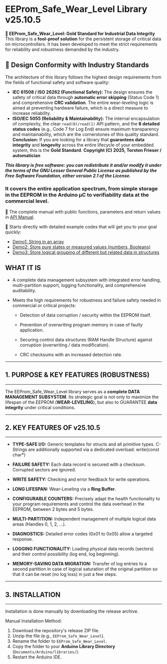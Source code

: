  # **EEProm_Safe_Wear_Level Library v25.10.5** 
 **💎 EEProm_Safe_Wear_Level: Gold Standard for Industrial Data Integrity**
This library is a **fool-proof solution** for the persistent storage of critical data on microcontrollers. It has been developed to meet the strict requirements for reliability and robustness demanded by the industry.
## 📖 Design Conformity with Industry Standards
The architecture of this library follows the highest design requirements from the fields of functional safety and software quality:
* **IEC 61508 / ISO 26262 (Functional Safety):** The design ensures the safety of critical data through **automatic error skipping** (Status Code 1) and comprehensive **CRC validation**. The entire wear-leveling logic is aimed at preventing hardware failure, which is a direct measure to increase reliability.
* **ISO/IEC 5055 (Reliability & Maintainability):** The internal encapsulation of complexity, the clear `read(0)/read(1)` API pattern, and the **8 detailed status codes** (e.g., Code 7 for Log End) ensure maximum transparency and maintainability, which are the cornerstones of this quality standard.
**Conclusion:** If you are looking for a library that **guarantees data integrity** and **longevity** across the entire lifecycle of your embedded system, this is the **Gold Standard**.
**Copyright (C) 2025, Torsten Frieser / automatician**
 
 ***This library is free software: you can redistribute it and/or modify
 it under the terms of the GNU Lesser General Public License as published
 by the Free Software Foundation, either version 2.1 of the License.***

 ### It covers the entire application spectrum, from simple storage in the EEPROM in the Arduino µC to verifiability data at the commercial level.
📖 The complete manual with public functions, parameters and return values in [API Manual](MANUAL.md).

📖 Starts directly with detailed example codes that will get you to your goal quickly:
 * [Demo1: String in an array](Examples/demo1_type_char_array.ino)
 * [Demo2: Store pure states or measured values ​​(numbers, Booleans)](Examples/demo2_type_int.ino)
 * [Demo3: Store logical grouping of different but related data in structures](Examples/demo3_type_struct.ino)
## **WHAT IT IS**

 * A complete data management subsystem with integrated error handling,
  multi-partition support, logging functionality, and comprehensive
  auditability.

* Meets the high requirements for robustness and failure safety
  needed in commercial or critical projects:

  *  Detection of data corruption / security within the EEPROM itself.

  *  Prevention of overwriting program memory in case of faulty
    application.

  *  Securing control data structures (RAM Handle Structure)
    against corruption (overwriting / data modification).

  *  CRC checksums with an increased detection rate.

-------------------------------------------------------------------------------
## 1. PURPOSE & KEY FEATURES (ROBUSTNESS)
-------------------------------------------------------------------------------

The EEProm_Safe_Wear_Level library serves as a **complete DATA MANAGEMENT
SUBSYSTEM**. Its strategic goal is not only to maximize the lifespan of the
EEPROM (**WEAR-LEVELING**), but also to GUARANTEE **data integrity** under
critical conditions.

-------------------------------------------------------------------------------
## 2. KEY FEATURES OF v25.10.5
-------------------------------------------------------------------------------

* **TYPE-SAFE I/O:** Generic templates for structs and all primitive types. 
C-Strings are additionally supported via a dedicated overload: write(const char*)

* **FAILURE SAFETY:** Each data record is secured with a checksum.
  Corrupted sectors are ignored.

* **WRITE SAFETY:** Checking and error feedback for write operations.

* **LONG LIFESPAN:** Wear-Leveling via a **Ring Buffer**.

* **CONFIGURABLE COUNTERS:** Precisely adapt the health functionality
  to your program requirements and control the data overhead in the EEPROM,
  between 2 bytes and 5 bytes.

* **MULTI-PARTITION:** Independent management of multiple logical
  data areas (Handles 0, 1, 2, ...).

* **DIAGNOSTICS:** Detailed error codes (0x01 to 0x05) allow a
  targeted response.

* **LOGGING FUNCTIONALITY:** Loading physical data records (sectors) and their
  control possibility (log end, log beginning).

* **MEMORY-SAVING DATA MIGRATION:** Transfer of log entries to a second partition
   in case of logical saturation of the original partition so that it can be reset
   (no log loss) in just a few steps.

-------------------------------------------------------------------------------
## 3. INSTALLATION
-------------------------------------------------------------------------------

Installation is done manually by downloading the release archive.

Manual Installation Method:
1. Download the repository's release ZIP file.
2. Unzip the file (e.g., `EEProm_Safe_Wear_Level`).
3. Rename the folder to `EEProm_Safe_Wear_Level`.
4. Copy the folder to your **Arduino Library Directory**
   (`Documents/Arduino/libraries/`).
5. Restart the Arduino IDE.

